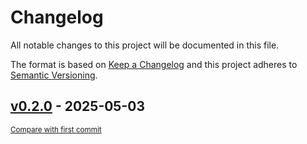 # Changelog

All notable changes to this project will be documented in this file.

The format is based on [Keep a Changelog](http://keepachangelog.com/en/1.0.0/)
and this project adheres to [Semantic Versioning](http://semver.org/spec/v2.0.0.html).

<!-- insertion marker -->
## [v0.2.0](https://github.com/yeongseon/azure-functions-openapi/releases/tag/v0.2.0) - 2025-05-03

<small>[Compare with first commit](https://github.com/yeongseon/azure-functions-openapi/compare/ff19e445109dada7de213bc92f2765e154878050...v0.2.0)</small>

